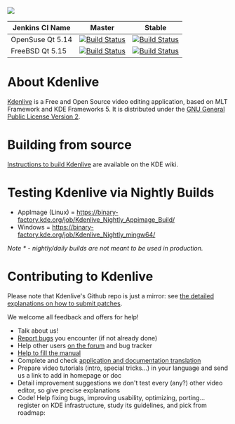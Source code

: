 ![](data/pics/kdenlive-logo.png)

| Jenkins CI Name | Master | Stable |
| --------------- | ------ | ------ |
| OpenSuse Qt 5.14 | [![Build Status](https://build.kde.org/job/Applications/job/kdenlive/job/kf5-qt5%20SUSEQt5.14/badge/icon)](https://build.kde.org/job/Applications/job/kdenlive/job/kf5-qt5%20SUSEQt5.14//) |[![Build Status](https://build.kde.org/job/Applications/job/kdenlive/job/stable-kf5-qt5%20SUSEQt5.14/badge/icon)](https://build.kde.org/job/Applications/job/kdenlive/job/stable-kf5-qt5%20SUSEQt5.14/)|
| FreeBSD Qt 5.15 | [![Build Status](https://build.kde.org/job/Applications/job/kdenlive/job/kf5-qt5%20FreeBSDQt5.15/badge/icon)](https://build.kde.org/job/Applications/job/kdenlive/job/kf5-qt5%20FreeBSDQt5.15/) |[![Build Status](https://build.kde.org/job/Applications/job/kdenlive/job/stable-kf5-qt5%20FreeBSDQt5.15/badge/icon)](https://build.kde.org/job/Applications/job/kdenlive/job/stable-kf5-qt5%20FreeBSDQt5.15/)|

# About Kdenlive

[Kdenlive](https://kdenlive.org) is a Free and Open Source video editing application, based on MLT Framework and KDE Frameworks 5. It is distributed under the [GNU General Public License Version 2](https://www.gnu.org/licenses/old-licenses/gpl-2.0.en.html).

# Building from source

[Instructions to build Kdenlive](https://community.kde.org/Kdenlive/Development) are available on the KDE wiki.

# Testing Kdenlive via Nightly Builds

- AppImage (Linux) = https://binary-factory.kde.org/job/Kdenlive_Nightly_Appimage_Build/
- Windows = https://binary-factory.kde.org/job/Kdenlive_Nightly_mingw64/

*Note * - nightly/daily builds are not meant to be used in production.*

# Contributing to Kdenlive

Please note that Kdenlive's Github repo is just a mirror: see [the detailed explanations on how to submit patches](https://community.kde.org/Infrastructure/Github_Mirror).

We welcome all feedback and offers for help!

* Talk about us!
* [Report bugs](https://kdenlive.org/en/bug-reports/) you encounter (if not already done)
* Help other users [on the forum](http://forum.kde.org/viewforum.php?f=262) and bug tracker
* [Help to fill the manual](http://userbase.kde.org/Kdenlive)
* Complete and check [application and documentation translation](http://l10n.kde.org)
* Prepare video tutorials (intro, special tricks...) in your language
  and send us a link to add in homepage or doc
* Detail improvement suggestions
  we don't test every (any?) other video editor, so give precise explanations
* Code! Help fixing bugs, improving usability, optimizing, porting...
  register on KDE infrastructure, study its guidelines, and pick from roadmap:
